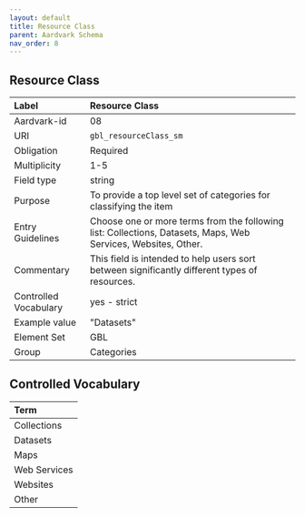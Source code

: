 ```yaml
---
layout: default
title: Resource Class
parent: Aardvark Schema
nav_order: 8
---
```


## Resource Class

| Label                 | Resource Class          |
|:----------------------|:------------------------|
| Aardvark-id           | 08                      |
| URI                   | `gbl_resourceClass_sm`  |
| Obligation            | Required                |
| Multiplicity          | 1-5                     |
| Field type            | string                  |
| Purpose               | To provide a top level set of categories for classifying the item |
| Entry Guidelines      | Choose one or more terms from the following list: Collections, Datasets, Maps, Web Services, Websites, Other. |
| Commentary            | This field is intended to help users sort between significantly different types of resources. |
| Controlled Vocabulary | yes - strict            |
| Example value         | "Datasets"              |
| Element Set           | GBL                     |
| Group                 | Categories              |

## Controlled Vocabulary

| Term         |
| :----------- |
| Collections  |
| Datasets     |
| Maps         |
| Web Services |
| Websites     |
| Other        |
